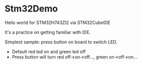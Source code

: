 # Stm32Demo

Hello world for STM32H743ZI2 via STM32CubeIDE

It's a practice on getting familiar with IDE.

Simplest sample: press button on board to switch LED.

- Default red led on and green led off
- Press button will turn red off->on->off..., green on->off->on...
